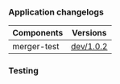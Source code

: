 ### Application changelogs

| Components | Versions |
|------------|----------|
| merger-test | [dev/1.0.2](https://github.com/jsarvabhowma/merger-test/releases/tag/dev/1.0.2) |

<!--- Application changelogs completed -->

### Testing
